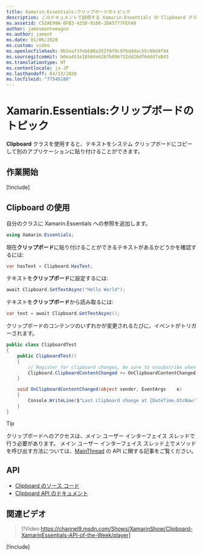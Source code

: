 ```yaml
---
title: Xamarin.Essentials:クリップボードのトピック
description: このドキュメントで説明する Xamarin.Essentials の Clipboard クラスを使用すると、テキストをシステム クリップボードにコピーして別のアプリケーションに貼り付けることができます。
ms.assetid: C52AE99A-0FB3-425D-9106-3DA5777FEFA0
author: jamesmontemagno
ms.author: jamont
ms.date: 01/06/2020
ms.custom: video
ms.openlocfilehash: 0b5eaf3feb608a352f8f9c97bdddac55c89d4f94
ms.sourcegitcommit: b0ea451e18504e6267b896732dd26df64ddfa843
ms.translationtype: HT
ms.contentlocale: ja-JP
ms.lasthandoff: 04/13/2020
ms.locfileid: "77545180"
---
```

# <a name="xamarinessentials-clipboard"></a>Xamarin.Essentials:クリップボードのトピック

**Clipboard** クラスを使用すると、テキストをシステム クリップボードにコピーして別のアプリケーションに貼り付けることができます。

## <a name="get-started"></a>作業開始

[!include[](~/essentials/includes/get-started.md)]

## <a name="using-clipboard"></a>Clipboard の使用

自分のクラスに Xamarin.Essentials への参照を追加します。

```csharp
using Xamarin.Essentials;
```

現在**クリップボード**に貼り付けることができるテキストがあるかどうかを確認するには:

```csharp
var hasText = Clipboard.HasText;
```

テキストを**クリップボード**に設定するには:

```csharp
await Clipboard.SetTextAsync("Hello World");
```

テキストを**クリップボード**から読み取るには:

```csharp
var text = await Clipboard.GetTextAsync();
```

クリップボードのコンテンツのいずれかが変更されるたびに、イベントがトリガーされます。

```csharp
public class ClipboardTest
{
    public ClipboardTest()
    {
        // Register for clipboard changes, be sure to unsubscribe when needed
        Clipboard.ClipboardContentChanged += OnClipboardContentChanged;
    }

    void OnClipboardContentChanged(object sender, EventArgs    e)
    {
        Console.WriteLine($"Last clipboard change at {DateTime.UtcNow:T}";);
    }
}
```

> [!TIP]
> クリップボードへのアクセスは、メイン ユーザー インターフェイス スレッドで行う必要があります。 メイン ユーザー インターフェイス スレッド上でメソッドを呼び出す方法については、[MainThread](~/essentials/main-thread.md) の API に関する記事をご覧ください。

## <a name="api"></a>API

- [Clipboard のソース コード](https://github.com/xamarin/Essentials/tree/master/Xamarin.Essentials/Clipboard)
- [Clipboard API のドキュメント](xref:Xamarin.Essentials.Clipboard)

## <a name="related-video"></a>関連ビデオ

> [!Video https://channel9.msdn.com/Shows/XamarinShow/Clipboard-XamarinEssentials-API-of-the-Week/player]

[!include[](~/essentials/includes/xamarin-show-essentials.md)]
